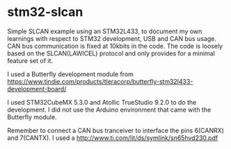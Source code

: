 # stm32-slcan
Simple SLCAN example using an STM32L433, to document my own learnings with respect to STM32 development, USB and CAN bus usage. CAN bus communication is fixed at 10kbits in the code.  The code is loosely based on the SLCAN(LAWICEL) protocol and only provides for a minimal feature set of it.  

I used a Butterfly development module from https://www.tindie.com/products/tleracorp/butterfly-stm32l433-development-board/

I used STM32CubeMX 5.3.0 and Atollic TrueStudio 9.2.0 to do the development. I did not use the Arduino environment that came with the Butterfly module.

Remember to connect a CAN bus tranceiver to interface the pins 6(CANRX) and 7(CANTX).  I used a http://www.ti.com/lit/ds/symlink/sn65hvd230.pdf

